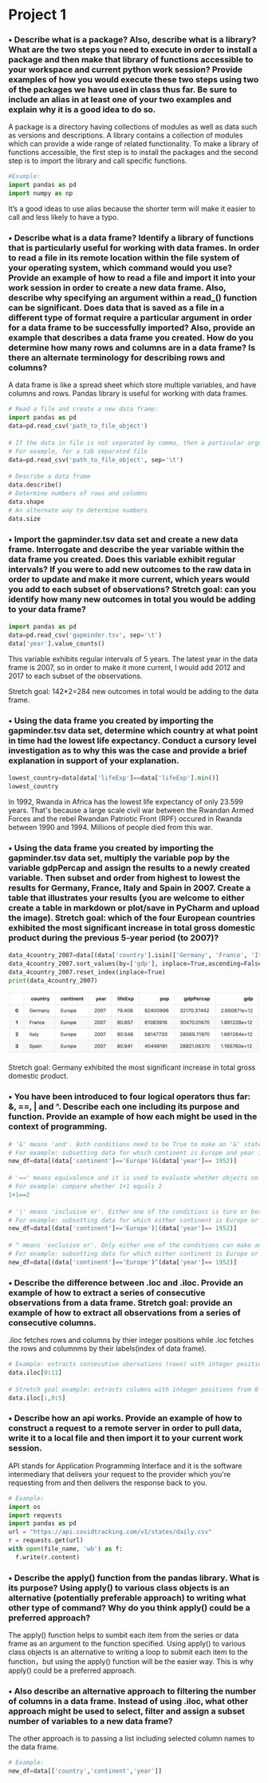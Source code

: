 # Project 1

### •	Describe what is a package? Also, describe what is a library? What are the two steps you need to execute in order to install a package and then make that library of functions accessible to your workspace and current python work session? Provide examples of how you would execute these two steps using two of the packages we have used in class thus far. Be sure to include an alias in at least one of your two examples and explain why it is a good idea to do so.
A package is a directory having collections of modules as well as data such as versions and descriptions.   A library contains a collection of modules which can provide a wide range of related functionality. To make a library of functions accessible, the first step is to install the packages and the second step is to import the library and call specific functions. 
```python
#Example: 
import pandas as pd    
import numpy as np 
```
It’s a good ideas to use alias because the shorter term will make it easier to call and less likely to have a typo. 

### •	Describe what is a data frame? Identify a library of functions that is particularly useful for working with data frames. In order to read a file in its remote location within the file system of your operating system, which command would you use? Provide an example of how to read a file and import it into your work session in order to create a new data frame. Also, describe why specifying an argument within a read_() function can be significant. Does data that is saved as a file in a different type of format require a particular argument in order for a data frame to be successfully imported? Also, provide an example that describes a data frame you created. How do you determine how many rows and columns are in a data frame? Is there an alternate terminology for describing rows and columns? 

A data frame is like a spread sheet which store multiple variables, and have columns and rows. Pandas library is useful for working with data frames. 
```python
# Read a file and create a new data frame: 
import pandas as pd
data=pd.read_csv('path_to_file_object')

# If the data in file is not separated by comma, then a particular argument, sep='' is needed for the data frame to be successful imported.
# For example, for a tab separated file
data=pd.read_csv('path_to_file_object', sep='\t')

# Describe a data frame
data.describe()
# Determine numbers of rows and columns
data.shape
# An alternate way to determine numbers
data.size
```
### •	Import the gapminder.tsv data set and create a new data frame. Interrogate and describe the year variable within the data frame you created. Does this variable exhibit regular intervals? If you were to add new outcomes to the raw data in order to update and make it more current, which years would you add to each subset of observations? Stretch goal: can you identify how many new outcomes in total you would be adding to your data frame?
```python
import pandas as pd
data=pd.read_csv('gapminder.tsv', sep='\t')
data['year'].value_counts()
```
This variable exhibits regular intervals of 5 years. The latest year in the data frame is 2007, so in order to make it more current, I would add 2012 and 2017 to each subset of the observations. 

Stretch goal: 142*2=284 new outcomes in total would be adding to the data frame. 

### •	Using the data frame you created by importing the gapminder.tsv data set, determine which country at what point in time had the lowest life expectancy. Conduct a cursory level investigation as to why this was the case and provide a brief explanation in support of your explanation. 
```python
lowest_country=data[data['lifeExp']==data['lifeExp'].min()]
lowest_country
```
In 1992, Rwanda in Africa	has the lowest life expectancy of only 23.599 years. That's because a large scale civil war between the Rwandan Armed Forces and the rebel Rwandan Patriotic Front (RPF) occured in Rwanda between 1990 and 1994. Millions of people died from this war. 

### •	Using the data frame you created by importing the gapminder.tsv data set, multiply the variable pop by the variable gdpPercap and assign the results to a newly created variable. Then subset and order from highest to lowest the results for Germany, France, Italy and Spain in 2007. Create a table that illustrates your results (you are welcome to either create a table in markdown or plot/save in PyCharm and upload the image). Stretch goal: which of the four European countries exhibited the most significant increase in total gross domestic product during the previous 5-year period (to 2007)?
```python
data_4country_2007=data[(data['country'].isin(['Germany', 'France', 'Italy', 'Spain' ]))& (data['year']==2007)]
data_4country_2007.sort_values(by=['gdp'], inplace=True,ascending=False)
data_4country_2007.reset_index(inplace=True)
print(data_4country_2007)
```
![](table1.png)

Stretch goal: Germany exhibited the most significant increase in total gross domestic product. 

### •	You have been introduced to four logical operators thus far: &, ==, | and ^. Describe each one including its purpose and function. Provide an example of how each might be used in the context of programming.
```python
# '&' means 'and'. Both conditions need to be True to make an '&' statement True.
# For example: subsetting data for which continent is Europe and year is 1952.
new_df=data[(data['continent']=='Europe')&(data['year']== 1952)]

# '==' means equivalence and it is used to evaluate whether objects on the two sides are equal to each other
# For example: compare whether 1+1 equals 2
1+1==2

# '|' means 'inclusive or'. Either one of the conditions is ture or both statements are true can make an '|' statement True.
# For example: subsetting data for which either continent is Europe or year is 1952 or both are true. 
new_df=data[(data['continent']=='Europe')|(data['year']== 1952)]

# ^ means 'exclusive or'. Only either one of the conditions can make an '^' statement True.
# For example: subsetting data for which either continent is Europe or year is 1952.
new_df=data[(data['continent']=='Europe')^(data['year']== 1952)]

```

### •	Describe the difference between .loc and .iloc. Provide an example of how to extract a series of consecutive observations from a data frame. Stretch goal: provide an example of how to extract all observations from a series of consecutive columns.
.iloc fetches rows and columns by thier integer positions while .loc  fetches the rows and columnms by their labels(index of data frame).
```python
# Example: extracts consecutive obervations (rows) with integer positions from 0 to 10
data.iloc[0:11]

# Stretch goal example: extracts columns with integer positions from 0 to 4
data.iloc[:,0:5]
```
### •	Describe how an api works. Provide an example of how to construct a request to a remote server in order to pull data, write it to a local file and then import it to your current work session.
API stands for Application Programming Interface and it is the software intermediary that delivers your request to the provider which you're requesting from and then delivers the response back to you.
```python
# Example:
import os
import requests
import pandas as pd
url = "https://api.covidtracking.com/v1/states/daily.csv"
r = requests.get(url)
with open(file_name, 'wb') as f:
  f.write(r.content)
```

### •	Describe the apply() function from the pandas library. What is its purpose? Using apply() to various class objects is an alternative (potentially preferable approach) to writing what other type of command? Why do you think apply() could be a preferred approach?
The apply() function helps to sumbit each item from the series or data frame as an argument to the function specified. Using apply() to various class objects is an alternative to writing a loop to submit each item to the function，but using the apply() function will be the easier way. This is why apply() could be a preferred approach. 

### •	Also describe an alternative approach to filtering the number of columns in a data frame. Instead of using .iloc, what other approach might be used to select, filter and assign a subset number of variables to a new data frame?
The other approach is to passing a list including selected column names to the data frame. 
```python
# Example:
new_df=data[['country','continent','year']]
```
